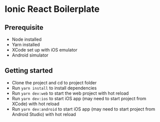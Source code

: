# Ionic React Boilerplate

## Prerequisite
- Node installed
- Yarn installed
- XCode set up with iOS emulator
- Android simulator

## Getting started
- Clone the project and cd to project folder
- Run `yarn install` to install dependencies
- Run `yarn dev:web` to start the web project with hot reload
- Run `yarn dev:ios` to start iOS app (may need to start project from XCode) with hot reload
- Run `yarn dev:android` to start iOS app (may need to start project from Android Studio) with hot reload
